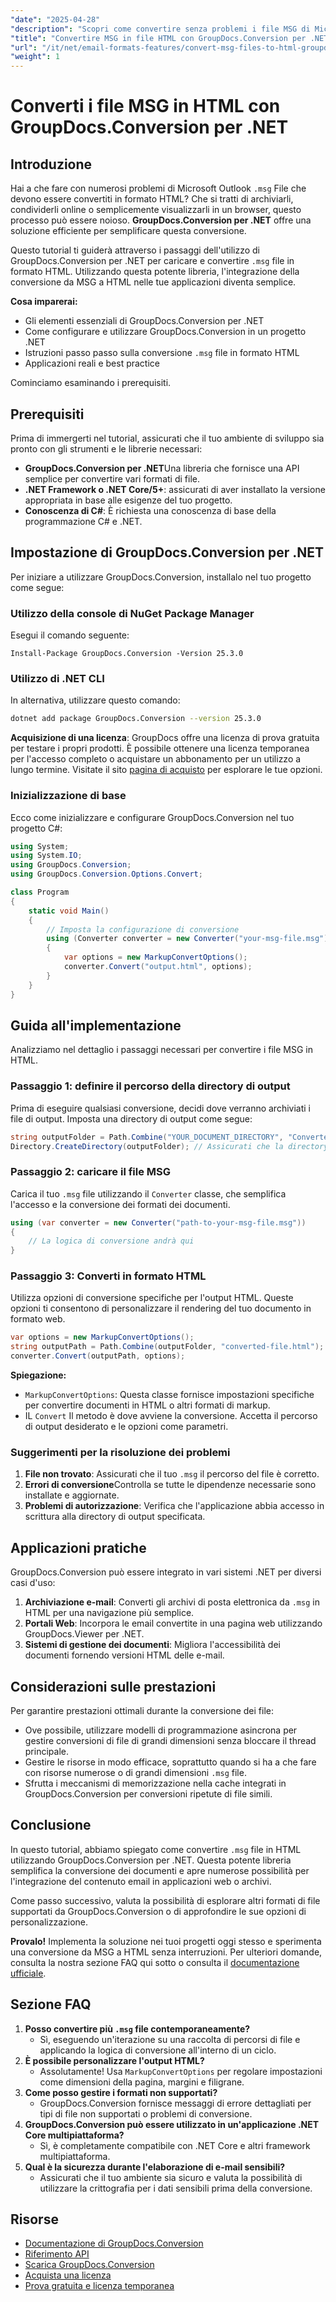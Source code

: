 ```yaml
---
"date": "2025-04-28"
"description": "Scopri come convertire senza problemi i file MSG di Microsoft Outlook in HTML utilizzando GroupDocs.Conversion per .NET. Segui questa guida passo passo e integra la conversione senza problemi nelle tue applicazioni."
"title": "Convertire MSG in file HTML con GroupDocs.Conversion per .NET&#58; una guida passo passo"
"url": "/it/net/email-formats-features/convert-msg-files-to-html-groupdocs-conversion-dotnet/"
"weight": 1
---
```


# Converti i file MSG in HTML con GroupDocs.Conversion per .NET

## Introduzione

Hai a che fare con numerosi problemi di Microsoft Outlook `.msg` File che devono essere convertiti in formato HTML? Che si tratti di archiviarli, condividerli online o semplicemente visualizzarli in un browser, questo processo può essere noioso. **GroupDocs.Conversion per .NET** offre una soluzione efficiente per semplificare questa conversione.

Questo tutorial ti guiderà attraverso i passaggi dell'utilizzo di GroupDocs.Conversion per .NET per caricare e convertire `.msg` file in formato HTML. Utilizzando questa potente libreria, l'integrazione della conversione da MSG a HTML nelle tue applicazioni diventa semplice.

**Cosa imparerai:**
- Gli elementi essenziali di GroupDocs.Conversion per .NET
- Come configurare e utilizzare GroupDocs.Conversion in un progetto .NET
- Istruzioni passo passo sulla conversione `.msg` file in formato HTML
- Applicazioni reali e best practice

Cominciamo esaminando i prerequisiti.

## Prerequisiti

Prima di immergerti nel tutorial, assicurati che il tuo ambiente di sviluppo sia pronto con gli strumenti e le librerie necessari:

- **GroupDocs.Conversion per .NET**Una libreria che fornisce una API semplice per convertire vari formati di file.
- **.NET Framework o .NET Core/5+**: assicurati di aver installato la versione appropriata in base alle esigenze del tuo progetto.
- **Conoscenza di C#**: È richiesta una conoscenza di base della programmazione C# e .NET.

## Impostazione di GroupDocs.Conversion per .NET

Per iniziare a utilizzare GroupDocs.Conversion, installalo nel tuo progetto come segue:

### Utilizzo della console di NuGet Package Manager

Esegui il comando seguente:
```shell
Install-Package GroupDocs.Conversion -Version 25.3.0
```

### Utilizzo di .NET CLI

In alternativa, utilizzare questo comando:
```bash
dotnet add package GroupDocs.Conversion --version 25.3.0
```

**Acquisizione di una licenza**: 
GroupDocs offre una licenza di prova gratuita per testare i propri prodotti. È possibile ottenere una licenza temporanea per l'accesso completo o acquistare un abbonamento per un utilizzo a lungo termine. Visitate il sito [pagina di acquisto](https://purchase.groupdocs.com/buy) per esplorare le tue opzioni.

### Inizializzazione di base

Ecco come inizializzare e configurare GroupDocs.Conversion nel tuo progetto C#:
```csharp
using System;
using System.IO;
using GroupDocs.Conversion;
using GroupDocs.Conversion.Options.Convert;

class Program
{
    static void Main()
    {
        // Imposta la configurazione di conversione
        using (Converter converter = new Converter("your-msg-file.msg"))
        {
            var options = new MarkupConvertOptions();
            converter.Convert("output.html", options);
        }
    }
}
```

## Guida all'implementazione

Analizziamo nel dettaglio i passaggi necessari per convertire i file MSG in HTML.

### Passaggio 1: definire il percorso della directory di output

Prima di eseguire qualsiasi conversione, decidi dove verranno archiviati i file di output. Imposta una directory di output come segue:
```csharp
string outputFolder = Path.Combine("YOUR_DOCUMENT_DIRECTORY", "ConvertedHTML");
Directory.CreateDirectory(outputFolder); // Assicurati che la directory esista
```

### Passaggio 2: caricare il file MSG

Carica il tuo `.msg` file utilizzando il `Converter` classe, che semplifica l'accesso e la conversione dei formati dei documenti.
```csharp
using (var converter = new Converter("path-to-your-msg-file.msg"))
{
    // La logica di conversione andrà qui
}
```

### Passaggio 3: Converti in formato HTML

Utilizza opzioni di conversione specifiche per l'output HTML. Queste opzioni ti consentono di personalizzare il rendering del tuo documento in formato web.
```csharp
var options = new MarkupConvertOptions();
string outputPath = Path.Combine(outputFolder, "converted-file.html");
converter.Convert(outputPath, options);
```

**Spiegazione:**
- `MarkupConvertOptions`: Questa classe fornisce impostazioni specifiche per convertire documenti in HTML o altri formati di markup.
- IL `Convert` Il metodo è dove avviene la conversione. Accetta il percorso di output desiderato e le opzioni come parametri.

### Suggerimenti per la risoluzione dei problemi
1. **File non trovato**: Assicurati che il tuo `.msg` il percorso del file è corretto.
2. **Errori di conversione**Controlla se tutte le dipendenze necessarie sono installate e aggiornate.
3. **Problemi di autorizzazione**: Verifica che l'applicazione abbia accesso in scrittura alla directory di output specificata.

## Applicazioni pratiche

GroupDocs.Conversion può essere integrato in vari sistemi .NET per diversi casi d'uso:
1. **Archiviazione e-mail**: Converti gli archivi di posta elettronica da `.msg` in HTML per una navigazione più semplice.
2. **Portali Web**: Incorpora le email convertite in una pagina web utilizzando GroupDocs.Viewer per .NET.
3. **Sistemi di gestione dei documenti**: Migliora l'accessibilità dei documenti fornendo versioni HTML delle e-mail.

## Considerazioni sulle prestazioni

Per garantire prestazioni ottimali durante la conversione dei file:
- Ove possibile, utilizzare modelli di programmazione asincrona per gestire conversioni di file di grandi dimensioni senza bloccare il thread principale.
- Gestire le risorse in modo efficace, soprattutto quando si ha a che fare con risorse numerose o di grandi dimensioni `.msg` file.
- Sfrutta i meccanismi di memorizzazione nella cache integrati in GroupDocs.Conversion per conversioni ripetute di file simili.

## Conclusione

In questo tutorial, abbiamo spiegato come convertire `.msg` file in HTML utilizzando GroupDocs.Conversion per .NET. Questa potente libreria semplifica la conversione dei documenti e apre numerose possibilità per l'integrazione del contenuto email in applicazioni web o archivi.

Come passo successivo, valuta la possibilità di esplorare altri formati di file supportati da GroupDocs.Conversion o di approfondire le sue opzioni di personalizzazione.

**Provalo!**
Implementa la soluzione nei tuoi progetti oggi stesso e sperimenta una conversione da MSG a HTML senza interruzioni. Per ulteriori domande, consulta la nostra sezione FAQ qui sotto o consulta il [documentazione ufficiale](https://docs.groupdocs.com/conversion/net/).

## Sezione FAQ
1. **Posso convertire più `.msg` file contemporaneamente?**
   - Sì, eseguendo un'iterazione su una raccolta di percorsi di file e applicando la logica di conversione all'interno di un ciclo.
2. **È possibile personalizzare l'output HTML?**
   - Assolutamente! Usa `MarkupConvertOptions` per regolare impostazioni come dimensioni della pagina, margini e filigrane.
3. **Come posso gestire i formati non supportati?**
   - GroupDocs.Conversion fornisce messaggi di errore dettagliati per tipi di file non supportati o problemi di conversione.
4. **GroupDocs.Conversion può essere utilizzato in un'applicazione .NET Core multipiattaforma?**
   - Sì, è completamente compatibile con .NET Core e altri framework multipiattaforma.
5. **Qual è la sicurezza durante l'elaborazione di e-mail sensibili?**
   - Assicurati che il tuo ambiente sia sicuro e valuta la possibilità di utilizzare la crittografia per i dati sensibili prima della conversione.

## Risorse
- [Documentazione di GroupDocs.Conversion](https://docs.groupdocs.com/conversion/net/)
- [Riferimento API](https://reference.groupdocs.com/conversion/net/)
- [Scarica GroupDocs.Conversion](https://releases.groupdocs.com/conversion/net/)
- [Acquista una licenza](https://purchase.groupdocs.com/buy)
- [Prova gratuita e licenza temporanea](https://releases.groupdocs.com/conversion/net/)